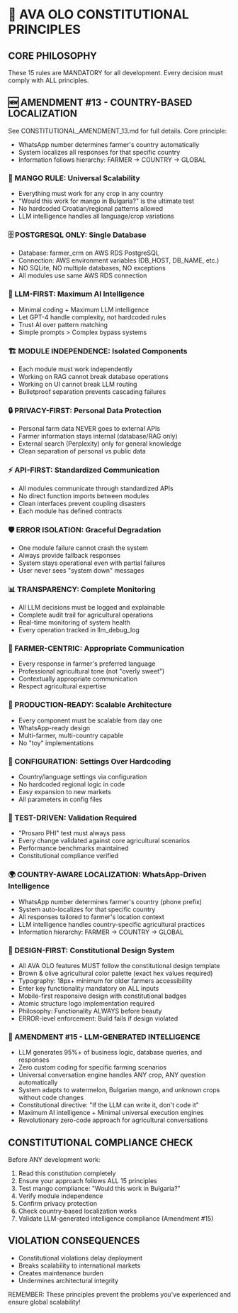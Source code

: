 # 📜 AVA OLO CONSTITUTIONAL PRINCIPLES

## CORE PHILOSOPHY
These 15 rules are MANDATORY for all development. Every decision must comply with ALL principles.

## 🆕 AMENDMENT #13 - COUNTRY-BASED LOCALIZATION
See CONSTITUTIONAL_AMENDMENT_13.md for full details. Core principle:
- WhatsApp number determines farmer's country automatically
- System localizes all responses for that specific country
- Information follows hierarchy: FARMER → COUNTRY → GLOBAL

### 🥭 MANGO RULE: Universal Scalability
- Everything must work for any crop in any country
- "Would this work for mango in Bulgaria?" is the ultimate test
- No hardcoded Croatian/regional patterns allowed
- LLM intelligence handles all language/crop variations

### 🗄️ POSTGRESQL ONLY: Single Database
- Database: farmer_crm on AWS RDS PostgreSQL
- Connection: AWS environment variables (DB_HOST, DB_NAME, etc.)
- NO SQLite, NO multiple databases, NO exceptions
- All modules use same AWS RDS connection

### 🧠 LLM-FIRST: Maximum AI Intelligence
- Minimal coding + Maximum LLM intelligence
- Let GPT-4 handle complexity, not hardcoded rules
- Trust AI over pattern matching
- Simple prompts > Complex bypass systems

### 🏗️ MODULE INDEPENDENCE: Isolated Components
- Each module must work independently
- Working on RAG cannot break database operations
- Working on UI cannot break LLM routing
- Bulletproof separation prevents cascading failures

### 🔒 PRIVACY-FIRST: Personal Data Protection
- Personal farm data NEVER goes to external APIs
- Farmer information stays internal (database/RAG only)
- External search (Perplexity) only for general knowledge
- Clean separation of personal vs public data

### ⚡ API-FIRST: Standardized Communication
- All modules communicate through standardized APIs
- No direct function imports between modules
- Clean interfaces prevent coupling disasters
- Each module has defined contracts

### 🛡️ ERROR ISOLATION: Graceful Degradation
- One module failure cannot crash the system
- Always provide fallback responses
- System stays operational even with partial failures
- User never sees "system down" messages

### 📊 TRANSPARENCY: Complete Monitoring
- All LLM decisions must be logged and explainable
- Complete audit trail for agricultural operations
- Real-time monitoring of system health
- Every operation tracked in llm_debug_log

### 🌾 FARMER-CENTRIC: Appropriate Communication
- Every response in farmer's preferred language
- Professional agricultural tone (not "overly sweet")
- Contextually appropriate communication
- Respect agricultural expertise

### 🔄 PRODUCTION-READY: Scalable Architecture
- Every component must be scalable from day one
- WhatsApp-ready design
- Multi-farmer, multi-country capable
- No "toy" implementations

### 📝 CONFIGURATION: Settings Over Hardcoding
- Country/language settings via configuration
- No hardcoded regional logic in code
- Easy expansion to new markets
- All parameters in config files

### 🧪 TEST-DRIVEN: Validation Required
- "Prosaro PHI" test must always pass
- Every change validated against core agricultural scenarios
- Performance benchmarks maintained
- Constitutional compliance verified

### 🌍 COUNTRY-AWARE LOCALIZATION: WhatsApp-Driven Intelligence
- WhatsApp number determines farmer's country (phone prefix)
- System auto-localizes for that specific country
- All responses tailored to farmer's location context
- LLM intelligence handles country-specific agricultural practices
- Information hierarchy: FARMER → COUNTRY → GLOBAL

### 🎨 DESIGN-FIRST: Constitutional Design System
- All AVA OLO features MUST follow the constitutional design template
- Brown & olive agricultural color palette (exact hex values required)
- Typography: 18px+ minimum for older farmers accessibility
- Enter key functionality mandatory on ALL inputs
- Mobile-first responsive design with constitutional badges
- Atomic structure logo implementation required
- Philosophy: Functionality ALWAYS before beauty
- ERROR-level enforcement: Build fails if design violated

### 🧠 AMENDMENT #15 - LLM-GENERATED INTELLIGENCE
- LLM generates 95%+ of business logic, database queries, and responses
- Zero custom coding for specific farming scenarios
- Universal conversation engine handles ANY crop, ANY question automatically
- System adapts to watermelon, Bulgarian mango, and unknown crops without code changes
- Constitutional directive: "If the LLM can write it, don't code it"
- Maximum AI intelligence + Minimal universal execution engines
- Revolutionary zero-code approach for agricultural conversations

## CONSTITUTIONAL COMPLIANCE CHECK
Before ANY development work:
1. Read this constitution completely
2. Ensure your approach follows ALL 15 principles
3. Test mango compliance: "Would this work in Bulgaria?"
4. Verify module independence
5. Confirm privacy protection
6. Check country-based localization works
7. Validate LLM-generated intelligence compliance (Amendment #15)

## VIOLATION CONSEQUENCES
- Constitutional violations delay deployment
- Breaks scalability to international markets
- Creates maintenance burden
- Undermines architectural integrity

REMEMBER: These principles prevent the problems you've experienced and ensure global scalability!